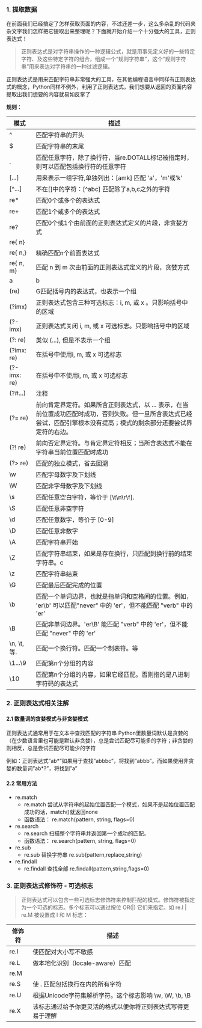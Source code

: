 ### 1. 提取数据
在前面我们已经搞定了怎样获取页面的内容，不过还差一步，这么多杂乱的代码夹杂文字我们怎样把它提取出来整理呢？下面就开始介绍一个十分强大的工具，正则表达式！

> 正则表达式是对字符串操作的一种逻辑公式，就是用事先定义好的一些特定字符、及这些特定字符的组合，组成一个“规则字符串”，这个“规则字符串”用来表达对字符串的一种过滤逻辑。

正则表达式是用来匹配字符串非常强大的工具，在其他编程语言中同样有正则表达式的概念，Python同样不例外，利用了正则表达式，我们想要从返回的页面内容提取出我们想要的内容就易如反掌了

**规则**：

模式 | 描述
--|--
^ | 匹配字符串的开头
$ | 匹配字符串的末尾
. | 匹配任意字符，除了换行符，当re.DOTALL标记被指定时，则可以匹配包括换行符的任意字符
[...] | 用来表示一组字符,单独列出：[amk] 匹配 'a'，'m'或'k'
[^...] | 不在[]中的字符：[^abc] 匹配除了a,b,c之外的字符
re* | 匹配0个或多个的表达式
re+ | 匹配1个或多个的表达式
re? | 匹配0个或1个由前面的正则表达式定义的片段，非贪婪方式
re{ n} | 
re{ n,} | 精确匹配n个前面表达式
re{ n, m} | 匹配 n 到 m 次由前面的正则表达式定义的片段，贪婪方式
a |  b | 匹配a或b
(re) | G匹配括号内的表达式，也表示一个组
(?imx) | 正则表达式包含三种可选标志：i, m, 或 x 。只影响括号中的区域
(?-imx) | 正则表达式关闭 i, m, 或 x 可选标志。只影响括号中的区域
(?: re) | 类似 (...), 但是不表示一个组
(?imx: re) | 在括号中使用i, m, 或 x 可选标志
(?-imx: re) | 在括号中不使用i, m, 或 x 可选标志
(?#...) | 注释
(?= re) | 前向肯定界定符。如果所含正则表达式，以 ... 表示，在当前位置成功匹配时成功，否则失败。但一旦所含表达式已经尝试，匹配引擎根本没有提高；模式的剩余部分还要尝试界定符的右边。
(?! re) | 前向否定界定符。与肯定界定符相反；当所含表达式不能在字符串当前位置匹配时成功
(?> re) | 匹配的独立模式，省去回溯
\w | 匹配字母数字及下划线
\W | 匹配非字母数字及下划线
\s | 匹配任意空白字符，等价于 [\t\n\r\f].
\S | 匹配任意非空字符
\d | 匹配任意数字，等价于 [0-9]
\D | 匹配任意非数字
\A | 匹配字符串开始
\Z | 匹配字符串结束，如果是存在换行，只匹配到换行前的结束字符串。c
\z | 匹配字符串结束
\G | 匹配最后匹配完成的位置
\b | 匹配一个单词边界，也就是指单词和空格间的位置。例如， 'er\b' 可以匹配"never" 中的 'er'，但不能匹配 "verb" 中的 'er'
\B | 匹配非单词边界。'er\B' 能匹配 "verb" 中的 'er'，但不能匹配 "never" 中的 'er'
\n, \t, 等. | 匹配一个换行符。匹配一个制表符。等
\1...\9 | 匹配第n个分组的内容
\10 | 匹配第n个分组的内容，如果它经匹配。否则指的是八进制字符码的表达式

### 2. 正则表达式相关注解
#### 2.1 数量词的贪婪模式与非贪婪模式
正则表达式通常用于在文本中查找匹配的字符串
Python里数量词默认是贪婪的（在少数语言里也可能是默认非贪婪），总是尝试匹配尽可能多的字符；非贪婪的则相反，总是尝试匹配尽可能少的字符

例如：正则表达式”ab*”如果用于查找”abbbc”，将找到”abbb”。而如果使用非贪婪的数量词”ab*?”，将找到”a”

#### 2.2 常用方法
- re.match
    -  re.match 尝试从字符串的起始位置匹配一个模式，如果不是起始位置匹配成功的话，match()就返回none
    - 函数语法：
    re.match(pattern, string, flags=0)
- re.search
    - re.search 扫描整个字符串并返回第一个成功的匹配。
    - 函数语法：
    re.search(pattern, string, flags=0)
- re.sub
    - re.sub 替换字符串
    re.sub(pattern,replace,string)
- re.findall
    - re.findall 查找全部
    re.findall(pattern,string,flags=0)

### 3. 正则表达式修饰符 - 可选标志
> 正则表达式可以包含一些可选标志修饰符来控制匹配的模式。修饰符被指定为一个可选的标志。多个标志可以通过按位 OR(|) 它们来指定。如 re.I | re.M 被设置成 I 和 M 标志：

修饰符|描述
--|--
re.I|使匹配对大小写不敏感
re.L|做本地化识别（locale-aware）匹配
re.M||多行匹配，影响 ^ 和 
re.S|使 . 匹配包括换行在内的所有字符
re.U|根据Unicode字符集解析字符。这个标志影响 \w, \W, \b, \B
re.X|该标志通过给予你更灵活的格式以便你将正则表达式写得更易于理解
